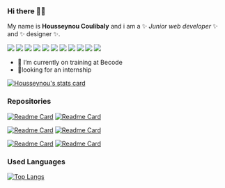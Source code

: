 ### Hi there 👋🏾

My name is **Housseynou Coulibaly** and i am a ✨ _Junior web developer_  ✨ and ✨ designer  ✨.

![](https://img.shields.io/badge/Code-HTML-informational?style=flat&logo=<html>&logoColor=white&color=2bbc8a) ![](https://img.shields.io/badge/Code-CSS-informational?style=flat&logo=<html>&logoColor=white&color=2bbc8a) ![](https://img.shields.io/badge/Code-JavaScript-informational?style=flat&logo=<html>&logoColor=white&color=2bbc8a) ![](https://img.shields.io/badge/Code-PHP-informational?style=flat&logo=<html>&logoColor=white&color=2bbc8a) ![](https://img.shields.io/badge/Code-PYTHON-informational?style=flat&logo=<html>&logoColor=white&color=2bbc8a) ![](https://img.shields.io/badge/FMW-VueJS-informational?style=flat&logo=<html>&logoColor=white&color=2bbc8a) ![](https://img.shields.io/badge/FMW-Laravel-informational?style=flat&logo=<html>&logoColor=white&color=2bbc8a)                                                          ![](https://img.shields.io/badge/CMS-Wordpress-informational?style=flat&logo=<html>&logoColor=white&color=2bbc8a) ![](https://img.shields.io/badge/CMS-Prestashop-informational?style=flat&logo=<html>&logoColor=white&color=2bbc8a) ![](https://img.shields.io/badge/Design-Photoshop-informational?style=flat&logo=<html>&logoColor=white&color=2bbc8a) ![](https://img.shields.io/badge/Design-Illustrator-informational?style=flat&logo=<html>&logoColor=white&color=2bbc8a) 

- 🌱 I’m currently on training at Becode
- 👯looking for an internship 




[![Housseynou's stats card](https://github-readme-stats.vercel.app/api?username=housseynou&show_icons=true&theme=merko)](https://github.com/housseynou) 

### Repositories

[![Readme Card](https://github-readme-stats.vercel.app/api/pin/?username=housseynou&repo=vuejs-project)](https://github.com/housseynou/vuejs-project) [![Readme Card](https://github-readme-stats.vercel.app/api/pin/?username=housseynou&repo=npProject)](https://github.com/housseynou/npProject) 

[![Readme Card](https://github-readme-stats.vercel.app/api/pin/?username=housseynou&repo=My-CV)](https://github.com/housseynou/My-CV) [![Readme Card](https://github-readme-stats.vercel.app/api/pin/?username=housseynou&repo=getflix)](https://github.com/housseynou/getflix) 

[![Readme Card](https://github-readme-stats.vercel.app/api/pin/?username=housseynou&repo=js-datavisualisation-challenge)](https://github.com/housseynou/js-datavisualisation-challenge) [![Readme Card](https://github-readme-stats.vercel.app/api/pin/?username=housseynou&repo=restaurant-css-framework)](https://github.com/housseynou/restaurant-css-framework) 

### Used Languages 

[![Top Langs](https://github-readme-stats.vercel.app/api/top-langs/?username=housseynou)](https://github.com/housseynou) 

